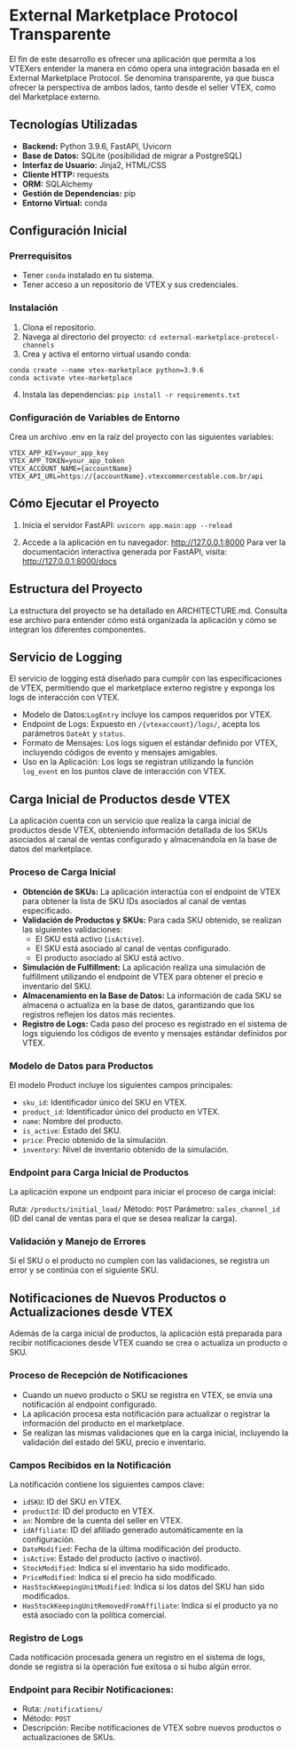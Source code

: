 # External Marketplace Protocol Transparente
El fin de este desarrollo es ofrecer una aplicación que permita a los VTEXers entender la manera en cómo opera una integración basada en el External Marketplace Protocol. 
Se denomina transparente, ya que busca ofrecer la perspectiva de ambos lados, tanto desde el seller VTEX, como del Marketplace externo.

## Tecnologías Utilizadas
- **Backend:** Python 3.9.6, FastAPI, Uvicorn
- **Base de Datos:** SQLite (posibilidad de migrar a PostgreSQL)
- **Interfaz de Usuario:** Jinja2, HTML/CSS
- **Cliente HTTP:** requests
- **ORM:** SQLAlchemy
- **Gestión de Dependencias:** pip
- **Entorno Virtual:** conda

## Configuración Inicial

### Prerrequisitos
- Tener `conda` instalado en tu sistema.
- Tener acceso a un repositorio de VTEX y sus credenciales.

### Instalación
1. Clona el repositorio.
2. Navega al directorio del proyecto: `cd external-marketplace-protocol-channels`
3. Crea y activa el entorno virtual usando conda: 
```
conda create --name vtex-marketplace python=3.9.6
conda activate vtex-marketplace
```
4. Instala las dependencias: `pip install -r requirements.txt`

### Configuración de Variables de Entorno
Crea un archivo .env en la raíz del proyecto con las siguientes variables:
```
VTEX_APP_KEY=your_app_key
VTEX_APP_TOKEN=your_app_token
VTEX_ACCOUNT_NAME={accountName}
VTEX_API_URL=https://{accountName}.vtexcommercestable.com.br/api
```

## Cómo Ejecutar el Proyecto
1. Inicia el servidor FastAPI: `uvicorn app.main:app --reload`

2. Accede a la aplicación en tu navegador: http://127.0.0.1:8000
Para ver la documentación interactiva generada por FastAPI, visita: http://127.0.0.1:8000/docs

## Estructura del Proyecto
La estructura del proyecto se ha detallado en ARCHITECTURE.md. Consulta ese archivo para entender cómo está organizada la aplicación y cómo se integran los diferentes componentes.

## Servicio de Logging
El servicio de logging está diseñado para cumplir con las especificaciones de VTEX, permitiendo que el marketplace externo registre y exponga los logs de interacción con VTEX.

* Modelo de Datos:`LogEntry` incluye los campos requeridos por VTEX.
* Endpoint de Logs: Expuesto en `/{vtexaccount}/logs/`, acepta los parámetros `DateAt` y `status`.
* Formato de Mensajes: Los logs siguen el estándar definido por VTEX, incluyendo códigos de evento y mensajes amigables.
* Uso en la Aplicación: Los logs se registran utilizando la función `log_event` en los puntos clave de interacción con VTEX.

## Carga Inicial de Productos desde VTEX
La aplicación cuenta con un servicio que realiza la carga inicial de productos desde VTEX, obteniendo información detallada de los SKUs asociados al canal de ventas configurado y almacenándola en la base de datos del marketplace.

### Proceso de Carga Inicial
* **Obtención de SKUs:** La aplicación interactúa con el endpoint de VTEX para obtener la lista de SKU IDs asociados al canal de ventas especificado.
* **Validación de Productos y SKUs:** Para cada SKU obtenido, se realizan las siguientes validaciones:
    * El SKU está activo (`isActive`).
    * El SKU está asociado al canal de ventas configurado.
    * El producto asociado al SKU está activo.
* **Simulación de Fulfillment:** La aplicación realiza una simulación de fulfillment utilizando el endpoint de VTEX para obtener el precio e inventario del SKU.
* **Almacenamiento en la Base de Datos:** La información de cada SKU se almacena o actualiza en la base de datos, garantizando que los registros reflejen los datos más recientes.
* **Registro de Logs:** Cada paso del proceso es registrado en el sistema de logs siguiendo los códigos de evento y mensajes estándar definidos por VTEX.

### Modelo de Datos para Productos
El modelo Product incluye los siguientes campos principales:

* `sku_id`: Identificador único del SKU en VTEX.
* `product_id`: Identificador único del producto en VTEX.
* `name`: Nombre del producto.
* `is_active`: Estado del SKU.
* `price`: Precio obtenido de la simulación.
* `inventory`: Nivel de inventario obtenido de la simulación.

### Endpoint para Carga Inicial de Productos
La aplicación expone un endpoint para iniciar el proceso de carga inicial:

Ruta: `/products/initial_load/`
Método: `POST`
Parámetro: `sales_channel_id` (ID del canal de ventas para el que se desea realizar la carga).

### Validación y Manejo de Errores
Si el SKU o el producto no cumplen con las validaciones, se registra un error y se continúa con el siguiente SKU.

## Notificaciones de Nuevos Productos o Actualizaciones desde VTEX
Además de la carga inicial de productos, la aplicación está preparada para recibir notificaciones desde VTEX cuando se crea o actualiza un producto o SKU.

### Proceso de Recepción de Notificaciones
* Cuando un nuevo producto o SKU se registra en VTEX, se envía una notificación al endpoint configurado.
* La aplicación procesa esta notificación para actualizar o registrar la información del producto en el marketplace.
* Se realizan las mismas validaciones que en la carga inicial, incluyendo la validación del estado del SKU, precio e inventario.

### Campos Recibidos en la Notificación
La notificación contiene los siguientes campos clave:

* `idSKU`: ID del SKU en VTEX.
* `productId`: ID del producto en VTEX.
* `an`: Nombre de la cuenta del seller en VTEX.
* `idAffiliate`: ID del afiliado generado automáticamente en la configuración.
* `DateModified`: Fecha de la última modificación del producto.
* `isActive`: Estado del producto (activo o inactivo).
* `StockModified`: Indica si el inventario ha sido modificado.
* `PriceModified`: Indica si el precio ha sido modificado.
* `HasStockKeepingUnitModified`: Indica si los datos del SKU han sido modificados.
* `HasStockKeepingUnitRemovedFromAffiliate`: Indica si el producto ya no está asociado con la política comercial.

### Registro de Logs
Cada notificación procesada genera un registro en el sistema de logs, donde se registra si la operación fue exitosa o si hubo algún error.

### Endpoint para Recibir Notificaciones: 
* Ruta: `/notifications/`
* Método: `POST`
* Descripción: Recibe notificaciones de VTEX sobre nuevos productos o actualizaciones de SKUs.